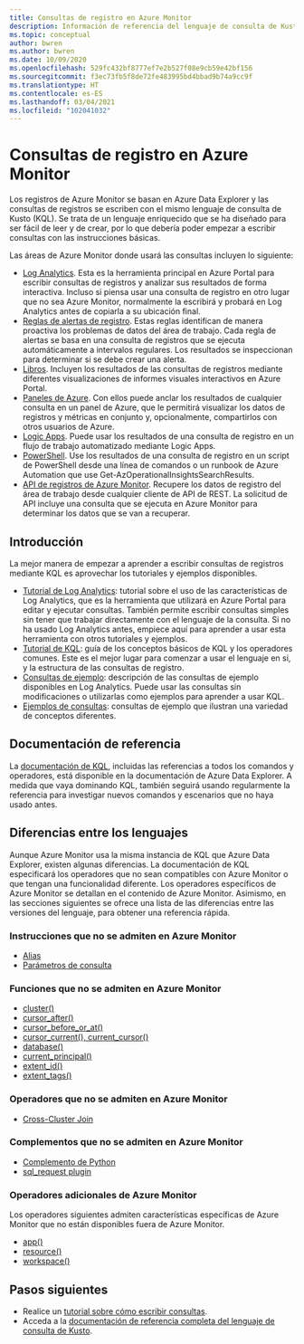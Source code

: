 ```yaml
---
title: Consultas de registro en Azure Monitor
description: Información de referencia del lenguaje de consulta de Kusto que utiliza Azure Monitor. Incluye elementos adicionales específicos de Azure Monitor y elementos no admitidos en las consultas del registro de Azure Monitor.
ms.topic: conceptual
author: bwren
ms.author: bwren
ms.date: 10/09/2020
ms.openlocfilehash: 529fc432bf8777ef7e2b527f08e9cb59e42bf156
ms.sourcegitcommit: f3ec73fb5f8de72fe483995bd4bbad9b74a9cc9f
ms.translationtype: HT
ms.contentlocale: es-ES
ms.lasthandoff: 03/04/2021
ms.locfileid: "102041032"
---
```

# <a name="log-queries-in-azure-monitor"></a>Consultas de registro en Azure Monitor
Los registros de Azure Monitor se basan en Azure Data Explorer y las consultas de registros se escriben con el mismo lenguaje de consulta de Kusto (KQL). Se trata de un lenguaje enriquecido que se ha diseñado para ser fácil de leer y de crear, por lo que debería poder empezar a escribir consultas con las instrucciones básicas.

Las áreas de Azure Monitor donde usará las consultas incluyen lo siguiente:

- [Log Analytics](../logs/log-analytics-overview.md). Esta es la herramienta principal en Azure Portal para escribir consultas de registros y analizar sus resultados de forma interactiva. Incluso si piensa usar una consulta de registro en otro lugar que no sea Azure Monitor, normalmente la escribirá y probará en Log Analytics antes de copiarla a su ubicación final.
- [Reglas de alertas de registro](../alerts/alerts-overview.md). Estas reglas identifican de manera proactiva los problemas de datos del área de trabajo.  Cada regla de alertas se basa en una consulta de registros que se ejecuta automáticamente a intervalos regulares.  Los resultados se inspeccionan para determinar si se debe crear una alerta.
- [Libros](../visualize/workbooks-overview.md). Incluyen los resultados de las consultas de registros mediante diferentes visualizaciones de informes visuales interactivos en Azure Portal.
- [Paneles de Azure](../visualize/tutorial-logs-dashboards.md). Con ellos puede anclar los resultados de cualquier consulta en un panel de Azure, que le permitirá visualizar los datos de registros y métricas en conjunto y, opcionalmente, compartirlos con otros usuarios de Azure.
- [Logic Apps](../logs/logicapp-flow-connector.md).  Puede usar los resultados de una consulta de registro en un flujo de trabajo automatizado mediante Logic Apps.
- [PowerShell](/powershell/module/az.operationalinsights/get-azoperationalinsightssearchresult). Use los resultados de una consulta de registro en un script de PowerShell desde una línea de comandos o un runbook de Azure Automation que use Get-AzOperationalInsightsSearchResults.
- [API de registros de Azure Monitor](https://dev.loganalytics.io). Recupere los datos de registro del área de trabajo desde cualquier cliente de API de REST.  La solicitud de API incluye una consulta que se ejecuta en Azure Monitor para determinar los datos que se van a recuperar.

## <a name="getting-started"></a>Introducción
La mejor manera de empezar a aprender a escribir consultas de registros mediante KQL es aprovechar los tutoriales y ejemplos disponibles.

- [Tutorial de Log Analytics](./log-analytics-tutorial.md): tutorial sobre el uso de las características de Log Analytics, que es la herramienta que utilizará en Azure Portal para editar y ejecutar consultas. También permite escribir consultas simples sin tener que trabajar directamente con el lenguaje de la consulta. Si no ha usado Log Analytics antes, empiece aquí para aprender a usar esta herramienta con otros tutoriales y ejemplos.
- [Tutorial de KQL](/azure/data-explorer/kusto/query/tutorial?pivots=azuremonitor): guía de los conceptos básicos de KQL y los operadores comunes. Este es el mejor lugar para comenzar a usar el lenguaje en si, y la estructura de las consultas de registro. 
- [Consultas de ejemplo](../logs/example-queries.md): descripción de las consultas de ejemplo disponibles en Log Analytics. Puede usar las consultas sin modificaciones o utilizarlas como ejemplos para aprender a usar KQL.
- [Ejemplos de consultas](/azure/data-explorer/kusto/query/samples?pivots=azuremonitor): consultas de ejemplo que ilustran una variedad de conceptos diferentes.



## <a name="reference-documentation"></a>Documentación de referencia
La [documentación de KQL](/azure/data-explorer/kusto/query/), incluidas las referencias a todos los comandos y operadores, está disponible en la documentación de Azure Data Explorer. A medida que vaya dominando KQL, también seguirá usando regularmente la referencia para investigar nuevos comandos y escenarios que no haya usado antes.


## <a name="language-differences"></a>Diferencias entre los lenguajes
Aunque Azure Monitor usa la misma instancia de KQL que Azure Data Explorer, existen algunas diferencias. La documentación de KQL especificará los operadores que no sean compatibles con Azure Monitor o que tengan una funcionalidad diferente. Los operadores específicos de Azure Monitor se detallan en el contenido de Azure Monitor. Asimismo, en las secciones siguientes se ofrece una lista de las diferencias entre las versiones del lenguaje, para obtener una referencia rápida.

### <a name="statements-not-supported-in-azure-monitor"></a>Instrucciones que no se admiten en Azure Monitor

* [Alias](/azure/kusto/query/aliasstatement)
* [Parámetros de consulta](/azure/kusto/query/queryparametersstatement)

### <a name="functions-not-supported-in-azure-monitor"></a>Funciones que no se admiten en Azure Monitor

* [cluster()](/azure/kusto/query/clusterfunction)
* [cursor_after()](/azure/kusto/query/cursorafterfunction)
* [cursor_before_or_at()](/azure/kusto/query/cursorbeforeoratfunction)
* [cursor_current(), current_cursor()](/azure/kusto/query/cursorcurrent)
* [database()](/azure/kusto/query/databasefunction)
* [current_principal()](/azure/kusto/query/current-principalfunction)
* [extent_id()](/azure/kusto/query/extentidfunction)
* [extent_tags()](/azure/kusto/query/extenttagsfunction)

### <a name="operators-not-supported-in-azure-monitor"></a>Operadores que no se admiten en Azure Monitor

* [Cross-Cluster Join](/azure/kusto/query/joincrosscluster)

### <a name="plugins-not-supported-in-azure-monitor"></a>Complementos que no se admiten en Azure Monitor

* [Complemento de Python](/azure/kusto/query/pythonplugin)
* [sql_request plugin](/azure/kusto/query/sqlrequestplugin)


### <a name="additional-operators-in-azure-monitor"></a>Operadores adicionales de Azure Monitor
Los operadores siguientes admiten características específicas de Azure Monitor que no están disponibles fuera de Azure Monitor.

* [app()](../logs/app-expression.md)
* [resource()](./resource-expression.md)
* [workspace()](../logs/workspace-expression.md)

## <a name="next-steps"></a>Pasos siguientes
- Realice un [tutorial sobre cómo escribir consultas](/azure/data-explorer/kusto/query/tutorial?pivots=azuremonitor).
- Acceda a la [documentación de referencia completa del lenguaje de consulta de Kusto](/azure/kusto/query/).